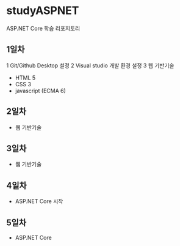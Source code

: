 # studyASPNET
ASP.NET Core 학습 리포지토리

## 1일차
1 Git/Github Desktop 설정
2 Visual studio 개발 환경 설정
3 웹 기반기술
  - HTML 5
  - CSS 3
  - javascript (ECMA 6)
  
## 2일차
- 웹 기반기술

## 3일차
- 웹 기반기술

## 4일차
- ASP.NET Core 시작

## 5일차
- ASP.NET Core
  
